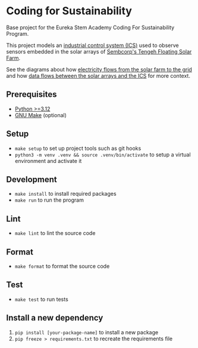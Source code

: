 # Coding for Sustainability

Base project for the Eureka Stem Academy Coding For Sustainability Program.

This project models an [industrial control system (ICS)](https://en.wikipedia.org/wiki/Industrial_control_system) used to observe sensors embedded in the solar arrays of [Sembcorp's Tengeh Floating Solar Farm](https://www.youtube.com/watch?v=SYRouvzPwzQ&t=58s).

See the diagrams about how [electricity flows from the solar farm to the grid](./docs/esa-electricity-flow-sg-0.1.1.pdf) and how [data flows between the solar arrays and the ICS](./docs/esa-solar-array-ics-0.1.1.pdf) for more context.

## Prerequisites

- [Python >=3.12](https://www.python.org/downloads/)
- [GNU Make](https://www.gnu.org/software/make/) (optional)

## Setup

- `make setup` to set up project tools such as git hooks
- `python3 -m venv .venv && source .venv/bin/activate` to setup a virtual environment and activate it

## Development

- `make install` to install required packages
- `make run` to run the program

## Lint

- `make lint` to lint the source code

## Format

- `make format` to format the source code

## Test

- `make test` to run tests

## Install a new dependency

1. `pip install [your-package-name]` to install a new package
2. `pip freeze > requirements.txt` to recreate the requirements file
